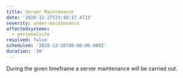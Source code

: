 ```yaml
---
title: Server Maintenance
date: '2020-12-27T23:48:17.472Z'
severity: under-maintenance
affectedsystems:
  - personalsite
resolved: false
scheduled: '2020-12-28T00:00:00.000Z'
duration: '30'
---
```

During the given timeframe a server maintenance will be carried out.

<!--- language code: en -->
